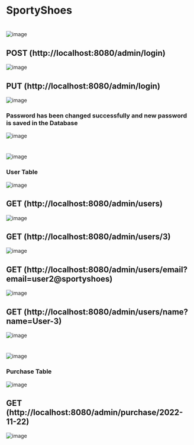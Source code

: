 # SportyShoes
#
#
![image](https://user-images.githubusercontent.com/72086679/205680964-fe302c9b-fde9-47fa-b065-97b45c5696ee.png)

## POST (http://localhost:8080/admin/login)
![image](https://user-images.githubusercontent.com/72086679/205676432-70082b5a-32ec-4d48-9125-6871b03f878a.png)
## PUT (http://localhost:8080/admin/login)
![image](https://user-images.githubusercontent.com/72086679/205677171-31fb0d27-2950-4fad-ba9d-32ca36b33b99.png)

### Password has been changed successfully and new password is saved in the Database

![image](https://user-images.githubusercontent.com/72086679/205677876-a9b5b3a1-704f-402f-921d-f2b9af33335b.png)



#
#
#
![image](https://user-images.githubusercontent.com/72086679/205685346-1a327e25-3c19-42db-baa5-287d6f439d6a.png)

### User Table

![image](https://user-images.githubusercontent.com/72086679/205682111-bdffdda3-df56-4b9d-a1c0-3b9861a3378f.png)

## GET (http://localhost:8080/admin/users)
![image](https://user-images.githubusercontent.com/72086679/205689494-8a1b7a8c-0f0b-49c4-a6ce-35c14317f6cb.png)

## GET (http://localhost:8080/admin/users/3)
![image](https://user-images.githubusercontent.com/72086679/205697822-1d7a0693-8cae-4809-979d-0a03b502b98c.png)

## GET (http://localhost:8080/admin/users/email?email=user2@sportyshoes)
![image](https://user-images.githubusercontent.com/72086679/205697053-7cf9c1d7-3aa6-4335-8970-50e4a1575c4f.png)

## GET (http://localhost:8080/admin/users/name?name=User-3)
![image](https://user-images.githubusercontent.com/72086679/205696400-68f8d05d-7746-410e-a00c-a80cc7083e5e.png)


#
#
#
![image](https://user-images.githubusercontent.com/72086679/205700655-fd1766cf-908f-49d5-b0b8-b04e0108d3a3.png)

### Purchase Table

![image](https://user-images.githubusercontent.com/72086679/205700809-cbfb6063-052d-447f-a798-c5e7b9e44a40.png)

## GET (http://localhost:8080/admin/purchase/2022-11-22)
![image](https://user-images.githubusercontent.com/72086679/205701223-0f079c9c-ce85-4942-af0a-cf6ae73339bb.png)




